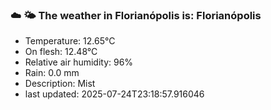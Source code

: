 ### ☁️ 🌤️  The weather in Florianópolis is: Florianópolis

- Temperature: 12.65°C
- On flesh: 12.48°C
- Relative air humidity: 96%
- Rain: 0.0 mm
- Description: Mist
- last updated: 2025-07-24T23:18:57.916046
